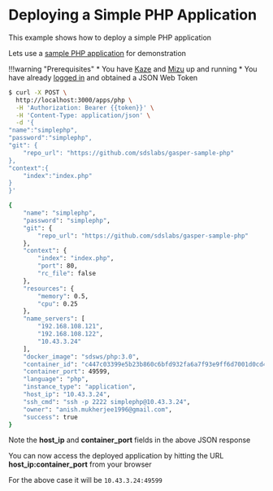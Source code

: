 # Deploying a Simple PHP Application

This example shows how to deploy a simple PHP application

Lets use a [sample PHP application](https://github.com/sdslabs/gasper-sample-php) for demonstration

!!!warning "Prerequisites"
    * You have [Kaze](/configurations/kaze/) and [Mizu](/configurations/mizu/) up and running
    * You have already [logged in](/examples/login/) and obtained a JSON Web Token

```bash
$ curl -X POST \
  http://localhost:3000/apps/php \
  -H 'Authorization: Bearer {{token}}' \
  -H 'Content-Type: application/json' \
  -d '{
"name":"simplephp",
"password":"simplephp",
"git": {
	"repo_url": "https://github.com/sdslabs/gasper-sample-php"
},
"context":{
    "index":"index.php"
}
}'

{
    "name": "simplephp",
    "password": "simplephp",
    "git": {
        "repo_url": "https://github.com/sdslabs/gasper-sample-php"
    },
    "context": {
        "index": "index.php",
        "port": 80,
        "rc_file": false
    },
    "resources": {
        "memory": 0.5,
        "cpu": 0.25
    },
    "name_servers": [
        "192.168.108.121",
        "192.168.108.122",
        "10.43.3.24"
    ],
    "docker_image": "sdsws/php:3.0",
    "container_id": "c447c03399e5b23b860c6bfd932fa6a7f93e9ff6d7001d0cd4064f1554752cc3",
    "container_port": 49599,
    "language": "php",
    "instance_type": "application",
    "host_ip": "10.43.3.24",
    "ssh_cmd": "ssh -p 2222 simplephp@10.43.3.24",
    "owner": "anish.mukherjee1996@gmail.com",
    "success": true
}
```

Note the **host_ip** and **container_port** fields in the above JSON response

You can now access the deployed application by hitting the URL **host_ip:container_port** from your browser

For the above case it will be `10.43.3.24:49599` 

